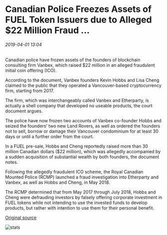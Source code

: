 # Canadian Police Freezes Assets of FUEL Token Issuers due to Alleged $22 Million Fraud ...

###### 2019-04-01 13:04

Canadian police have frozen assets of the founders of blockchain consulting firm Vanbex, which raised $22 million in an alleged fraudulent initial coin offering (ICO).

According to the document, Vanbex founders Kevin Hobbs and Lisa Cheng claimed to the public that they operated a Vancouver-based cryptocurrency firm, starting from 2017.

The firm, which was interchangeably called Vanbex and Etherparty, is actually a shell company that developed no useable products, the court document argues.

The police have now frozen two accounts of Vanbex co-founder Hobbs and seized the founders’ two new Land Rovers, as well as ordered the founders not to sell, borrow or damage their Vancouver condominium for at least 30 days or until a further order from the court.

In a FUEL pre-sale, Hobbs and Cheng reportedly raised more than 30 million Canadian dollars ($22 million), which was allegedly accompanied by a sudden acquisition of substantial wealth by both founders, the document notes.

Following the allegedly fraudulent ICO scheme, the Royal Canadian Mounted Police (RCMP) launched a fraud investigation into Etherparty and Vanbex, as well as Hobbs and Cheng, in May 2018.

The RCMP determined that from May 2017 through July 2018, Hobbs and Cheng were defrauding investors by falsely offering corporate investment in FUEL tokens while not intending to use the invested funds to develop products, but rather with intention to use them for their personal benefit.

[Original source](https://cointelegraph.com/news/canadian-police-freezes-assets-of-fuel-token-issuers-due-to-alleged-22-million-fraud)

![stats](https://c.statcounter.com/11760860/0/a89fa40b/1/ "stats")